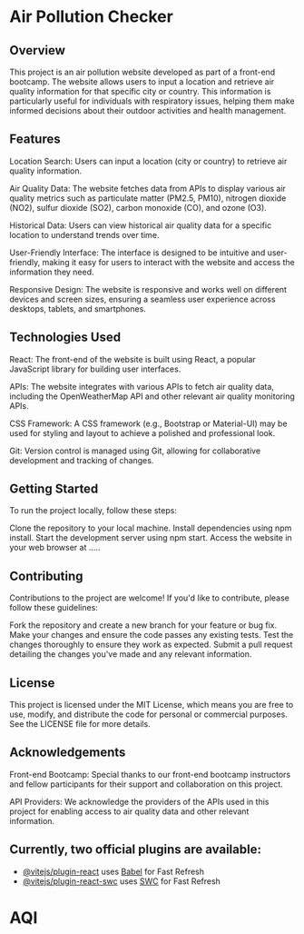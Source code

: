 <h1>Air Pollution Checker</h1>

## Overview

This project is an air pollution website developed as part of a front-end bootcamp. The website allows users to input a location and retrieve air quality information for that specific city or country. This information is particularly useful for individuals with respiratory issues, helping them make informed decisions about their outdoor activities and health management.

## Features

Location Search: Users can input a location (city or country) to retrieve air quality information.

Air Quality Data: The website fetches data from APIs to display various air quality metrics such as particulate matter (PM2.5, PM10), nitrogen dioxide (NO2), sulfur dioxide (SO2), carbon monoxide (CO), and ozone (O3).

Historical Data: Users can view historical air quality data for a specific location to understand trends over time.

User-Friendly Interface: The interface is designed to be intuitive and user-friendly, making it easy for users to interact with the website and access the information they need.

Responsive Design: The website is responsive and works well on different devices and screen sizes, ensuring a seamless user experience across desktops, tablets, and smartphones.

## Technologies Used

React: The front-end of the website is built using React, a popular JavaScript library for building user interfaces.

APIs: The website integrates with various APIs to fetch air quality data, including the OpenWeatherMap API and other relevant air quality monitoring APIs.

CSS Framework: A CSS framework (e.g., Bootstrap or Material-UI) may be used for styling and layout to achieve a polished and professional look.

Git: Version control is managed using Git, allowing for collaborative development and tracking of changes.

## Getting Started

To run the project locally, follow these steps:

Clone the repository to your local machine.
Install dependencies using npm install.
Start the development server using npm start.
Access the website in your web browser at .....

## Contributing

Contributions to the project are welcome! If you'd like to contribute, please follow these guidelines:

Fork the repository and create a new branch for your feature or bug fix.
Make your changes and ensure the code passes any existing tests.
Test the changes thoroughly to ensure they work as expected.
Submit a pull request detailing the changes you've made and any relevant information.

## License

This project is licensed under the MIT License, which means you are free to use, modify, and distribute the code for personal or commercial purposes. See the LICENSE file for more details.

## Acknowledgements

Front-end Bootcamp: Special thanks to our front-end bootcamp instructors and fellow participants for their support and collaboration on this project.

API Providers: We acknowledge the providers of the APIs used in this project for enabling access to air quality data and other relevant information.

<h2> Currently, two official plugins are available: </h2>

- [@vitejs/plugin-react](https://github.com/vitejs/vite-plugin-react/blob/main/packages/plugin-react/README.md) uses [Babel](https://babeljs.io/) for Fast Refresh
- [@vitejs/plugin-react-swc](https://github.com/vitejs/vite-plugin-react-swc) uses [SWC](https://swc.rs/) for Fast Refresh
# AQI
